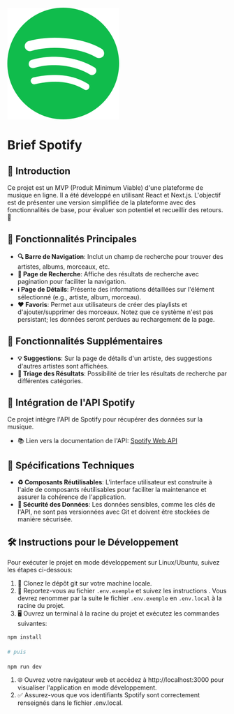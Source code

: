 ![Logo Spotify](/public/assets/logo.svg) 
# Brief Spotify

## 🌟 Introduction

Ce projet est un MVP (Produit Minimum Viable) d'une plateforme de musique en ligne. Il a été développé en utilisant React et Next.js. L'objectif est de présenter une version simplifiée de la plateforme avec des fonctionnalités de base, pour évaluer son potentiel et recueillir des retours. 🚀

## 📑 Fonctionnalités Principales

- **🔍 Barre de Navigation**: Inclut un champ de recherche pour trouver des artistes, albums, morceaux, etc.
- **📄 Page de Recherche**: Affiche des résultats de recherche avec pagination pour faciliter la navigation.
- **ℹ️ Page de Détails**: Présente des informations détaillées sur l'élément sélectionné (e.g., artiste, album, morceau).
- **❤️ Favoris**: Permet aux utilisateurs de créer des playlists et d'ajouter/supprimer des morceaux. Notez que ce système n'est pas persistant; les données seront perdues au rechargement de la page.

## 🎁 Fonctionnalités Supplémentaires

- **💡 Suggestions**: Sur la page de détails d'un artiste, des suggestions d'autres artistes sont affichées.
- **🔢 Triage des Résultats**: Possibilité de trier les résultats de recherche par différentes catégories.

## 🎵 Intégration de l'API Spotify

Ce projet intègre l'API de Spotify pour récupérer des données sur la musique.

- 📚 Lien vers la documentation de l'API: [Spotify Web API](https://developer.spotify.com/documentation/web-api)

## 🔧 Spécifications Techniques

- **♻️ Composants Réutilisables**: L'interface utilisateur est construite à l'aide de composants réutilisables pour faciliter la maintenance et assurer la cohérence de l'application.
- **🔐 Sécurité des Données**: Les données sensibles, comme les clés de l'API, ne sont pas versionnées avec Git et doivent être stockées de manière sécurisée.

## 🛠️ Instructions pour le Développement

Pour exécuter le projet en mode développement sur Linux/Ubuntu, suivez les étapes ci-dessous:

1. 📂 Clonez le dépôt git sur votre machine locale.
2. 📝 Reportez-vous au fichier `.env.exemple` et suivez les instructions . Vous devrez renommer par la suite le fichier `.env.exemple` en `.env.local` à la racine du projet.
3. 🖥️ Ouvrez un terminal à la racine du projet et exécutez les commandes suivantes:

```bash
npm install

# puis

npm run dev
```

1. 🌐 Ouvrez votre navigateur web et accédez à http://localhost:3000 pour visualiser l'application en mode développement.
2. ✅ Assurez-vous que vos identifiants Spotify sont correctement renseignés dans le fichier .env.local.
